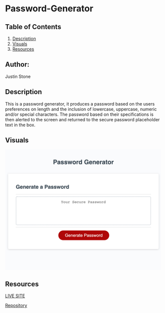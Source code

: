 # Password-Generator

## Table of Contents 
1. [Description](#description)
2.  [Visuals](#visuals)
3. [Resources](#resources)

## Author:

Justin Stone

## Description

This is a password generator, it produces a password based on the users preferences on length and the inclusion of lowercase, uppercase, numeric and/or special characters. The password based on their specifications is then alerted to the screen and returned to the secure password placeholder text in the box.

## Visuals
![Password](./Assets/Password.png)

## Resources
[LIVE SITE](https://justinstone2001.github.io/portfolio/)

[Repository](https://github.com/Justinstone2001/portfolio)